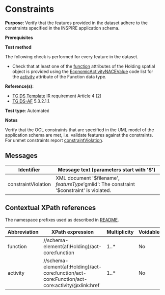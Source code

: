 # Constraints

**Purpose**: Verify that the features provided in the dataset adhere to the constraints specified in the INSPIRE application schema.

**Prerequisites**

**Test method**

The following check is performed for every feature in the dataset.

* Check that at least one of the [function](#function) attributes of the Holding spatial object is provided using the [EconomicActivityNACEValue](http://inspire.ec.europa.eu/codelist/EconomicActivityNACEValue) code list for the [activity](#activity) attribute of the Function data type.


**Reference(s)**: 

* [TG DS Template](./README.md#ref_TG_DS_tmpl) IR requirement Article 4 (2)
* [TG DS-AF](./README.md#ref_TG_DS_AF) 5.3.2.1.1.

**Test type**: Automated

**Notes** 

Verify that the OCL constraints that are specified in the UML model of the application schema are met, i.e. validate features against the constraints. For unmet constraints report [constraintViolation](#constraintViolation).

## Messages

Identifier  |  Message text (parameters start with '$')
---------------------------------------------------------- | -------------------------------------------------------------------------
constraintViolation <a name="constraintViolation"/>  |  XML document '$filename', $featureType '$gmlid': The constraint '$constraint' is violated.

## Contextual XPath references

The namespace prefixes used as described in [README](./README.md#namespaces).

Abbreviation                   |  XPath expression                 |Multiplicity       |Voidable
------------------------------ | --------------------------------- | ------------------|----------
function <a name="function"></a> | //schema-element(af:Holding)/act-core:function | 1..\* | No
activity <a name="activity"></a> | //schema-element(af:Holding)/act-core:function/act-core:Function/act-core:activity/@xlink:href | 1..\* | No